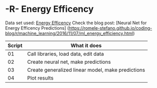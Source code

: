 # -R- Energy Efficency

Data set used: [Energy Efficency](https://archive.ics.uci.edu/ml/datasets/Energy+efficiency)
Check the blog post: [Neural Net for Energy Efficency Predictions] (https://romele-stefano.github.io/coding-blog/r/machine_learning/2016/11/07/ml_energy_efficiency.html)

	
| Script | What it does |
|--------|--------------|
| 01 | Call libraries, load data, edit data|
| 02 | Create neural net, make predictions|
| 03 | Create generalized linear model, make predictions|
| 04 | Plot results|

